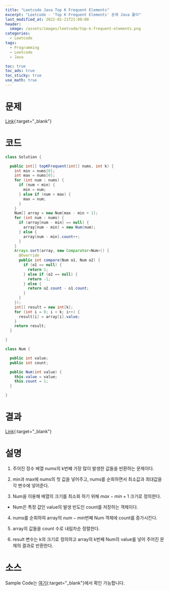 ```yaml
---
title: "Leetcode Java Top K Frequent Elements"
excerpt: "Leetcode - 'Top K Frequent Elements' 문제 Java 풀이"
last_modified_at: 2022-01-21T21:00:00
header:
  image: /assets/images/leetcode/top-k-frequent-elements.png
categories:
  - Leetcode
tags:
  - Programming
  - Leetcode
  - Java

toc: true
toc_ads: true
toc_sticky: true
use_math: true
---
```

# 문제
[Link](https://leetcode.com/problems/top-k-frequent-elements/){:target="_blank"}

# 코드
```java
class Solution {

  public int[] topKFrequent(int[] nums, int k) {
    int min = nums[0];
    int max = nums[0];
    for (int num : nums) {
      if (num < min) {
        min = num;
      } else if (num > max) {
        max = num;
      }
    }
    Num[] array = new Num[max - min + 1];
    for (int num : nums) {
      if (array[num - min] == null) {
        array[num - min] = new Num(num);
      } else {
        array[num - min].count++;
      }
    }
    Arrays.sort(array, new Comparator<Num>() {
      @Override
      public int compare(Num o1, Num o2) {
        if (o1 == null) {
          return 1;
        } else if (o2 == null) {
          return -1;
        } else {
          return o2.count - o1.count;
        }
      }
    });
    int[] result = new int[k];
    for (int i = 0; i < k; i++) {
      result[i] = array[i].value;
    }
    return result;
  }

}

class Num {

  public int value;
  public int count;

  public Num(int value) {
    this.value = value;
    this.count = 1;
  }

}
```

# 결과
[Link](https://leetcode.com/submissions/detail/624595612/){:target="_blank"}

# 설명
1. 주어진 정수 배열 nums의 k번쨰 가장 많이 발생한 값들을 반환하는 문제이다.

2. min과 max에 nums의 첫 값을 넣어주고, nums를 순회하면서 최소값과 최대값을 각 변수에 넣어준다.

3. Num을 이용해 배열의 크기를 최소화 하기 위해 $max - min + 1$ 크기로 정의한다.
- Num은 특정 값인 value의 발생 빈도인 count를 저장하는 객체이다.

4. nums를 순회하여 array의 $num - min$번째 Num 객체에 count를 증가시킨다.

5. array의 값들을 count 수로 내림차순 정렬한다.

6. result 변수는 k의 크기로 정의하고 array의 k번째 Num의 value를 넣어 주어진 문제의 결과로 반환한다.

# 소스
Sample Code는 [여기](https://github.com/GracefulSoul/leetcode/blob/master/src/main/java/gracefulsoul/problems/TopKFrequentElements.java){:target="_blank"}에서 확인 가능합니다.